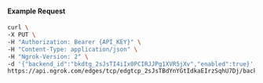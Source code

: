 <!-- Code generated for API Clients. DO NOT EDIT. -->

#### Example Request

```bash
curl \
-X PUT \
-H "Authorization: Bearer {API_KEY}" \
-H "Content-Type: application/json" \
-H "Ngrok-Version: 2" \
-d '{"backend_id":"bkdtg_2sJsTI4iIx0PCIRJJPg1XVR5jXv","enabled":true}' \
https://api.ngrok.com/edges/tcp/edgtcp_2sJsTBdYnYGtIdkaEIrzSqhU7Dj/backend
```
